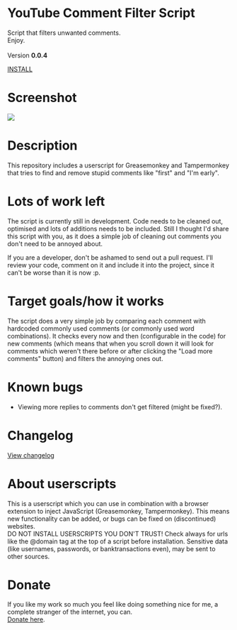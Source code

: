 # YouTube Comment Filter Script
Script that filters unwanted comments.
<BR/>
Enjoy.
<BR/><BR/>
Version <strong>0.0.4</strong>

<A HREF="https://github.com/TomONeill/youtube-comment-filter-script/raw/master/yt-comment-filter-latest.user.js">INSTALL</A>

# Screenshot
<IMG SRC="https://raw.githubusercontent.com/TomONeill/youtube-comment-filter-script/master/screenshots/preview.png" />

# Description
This repository includes a userscript for Greasemonkey and Tampermonkey that tries to find and remove stupid comments like "first" and "I'm early".

# Lots of work left
The script is currently still in development. Code needs to be cleaned out, optimised and lots of additions needs to be included. Still I thought I'd share this script with you, as it does a simple job of cleaning out comments you don't need to be annoyed about.

If you are a developer, don't be ashamed to send out a pull request. I'll review your code, comment on it and include it into the project, since it can't be worse than it is now :p.

# Target goals/how it works
The script does a very simple job by comparing each comment with hardcoded commonly used comments (or commonly used word combinations). It checks every now and then (configurable in the code) for new comments (which means that when you scroll down it will look for comments which weren't there before or after clicking the "Load more comments" button) and filters the annoying ones out.

# Known bugs
- Viewing more replies to comments don't get filtered (might be fixed?).

# Changelog
<A HREF="https://raw.githubusercontent.com/TomONeill/youtube-comment-filter-script/master/changelog.txt">View changelog</A>

# About userscripts
This is a userscript which you can use in combination with a browser extension to inject JavaScript (Greasemonkey, Tampermonkey).
This means new functionality can be added, or bugs can be fixed on (discontinued) websites.<BR />
DO NOT INSTALL USERSCRIPTS YOU DON'T TRUST! Check always for urls like the @domain tag at the top of a script before installation. Sensitive data (like usernames, passwords, or banktransactions even), may be sent to other sources.

# Donate
If you like my work so much you feel like doing something nice for me, a complete stranger of the internet, you can.<BR />
<A HREF="https://www.paypal.me/TomONeill">Donate here</A>.
